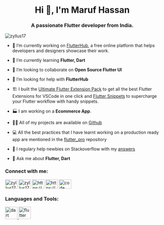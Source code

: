 <h1 align="center">Hi 👋, I'm Maruf Hassan</h1>
<h3 align="center">A passionate Flutter developer from India.</h3>

<p align="left"> <img src="https://komarev.com/ghpvc/?username=zyllus17&label=Profile%20views&color=0e75b6&style=flat" alt="zyllus17" /> </p>



- 🔭 I’m currently working on [FlutterHub](https://play.google.com/store/apps/details?id=com.zyllus.flutterhub), a free online platform that helps developers and designers showcase their work.

- 🌱 I’m currently learning **Flutter, Dart**

- 👯 I’m looking to collaborate on **Open Source Flutter UI**

- 🤝 I’m looking for help with **FlutterHub**

- 🏗️ I built the [Ultimate Flutter Extension Pack](https://marketplace.visualstudio.com/items?itemName=MarufHassan.flutter) to get all the best Flutter Extensions for VSCode in one click and [Flutter Snippets](https://marketplace.visualstudio.com/items?itemName=MarufHassan.flutter-snippets) to supercharge your Flutter workflow with handy snippets.

- 🏭 I am working on a **Ecommerce App**.

- 👨‍💻 All of my projects are available on [Github](https://github.com/zyllus17/)

- 💻 All the best practices that I have learnt working on a production ready app are mentioned in the [flutter_pro](https://github.com/zyllus17/flutter_pro) repository 

- 📝 I regulary help newbies on Stackoverflow with my [answers](https://stackoverflow.com/users/10068879/maruf-hassan)

- 💬 Ask me about **Flutter, Dart**

<h3 align="left">Connect with me:</h3>
<p align="left">
<a href="https://dev.to/zyllus17" target="blank"><img align="center" src="https://cdn.jsdelivr.net/npm/simple-icons@3.0.1/icons/dev-dot-to.svg" alt="zyllus17" height="30" width="40" /></a>
<a href="https://twitter.com/zyllus17" target="blank"><img align="center" src="https://cdn.jsdelivr.net/npm/simple-icons@3.0.1/icons/twitter.svg" alt="zyllus17" height="30" width="40" /></a>
<a href="https://linkedin.com/in/https://www.linkedin.com/in/maruf-hassan/" target="blank"><img align="center" src="https://cdn.jsdelivr.net/npm/simple-icons@3.0.1/icons/linkedin.svg" alt="https://www.linkedin.com/in/maruf-hassan/" height="30" width="40" /></a>
<a href="https://stackoverflow.com/users/https://stackoverflow.com/users/10068879/maruf-hassan" target="blank"><img align="center" src="https://cdn.jsdelivr.net/npm/simple-icons@3.0.1/icons/stackoverflow.svg" alt="https://stackoverflow.com/users/10068879/maruf-hassan" height="30" width="40" /></a>
<a href="https://www.youtube.com/c/code overflow" target="blank"><img align="center" src="https://cdn.jsdelivr.net/npm/simple-icons@3.0.1/icons/youtube.svg" alt="code overflow" height="30" width="40" /></a>
</p>

<h3 align="left">Languages and Tools:</h3>
<p align="left"> <a href="https://dart.dev" target="_blank"> <img src="https://www.vectorlogo.zone/logos/dartlang/dartlang-icon.svg" alt="dart" width="40" height="40"/> </a> <a href="https://flutter.dev" target="_blank"> <img src="https://www.vectorlogo.zone/logos/flutterio/flutterio-icon.svg" alt="flutter" width="40" height="40"/> </a> </p>

